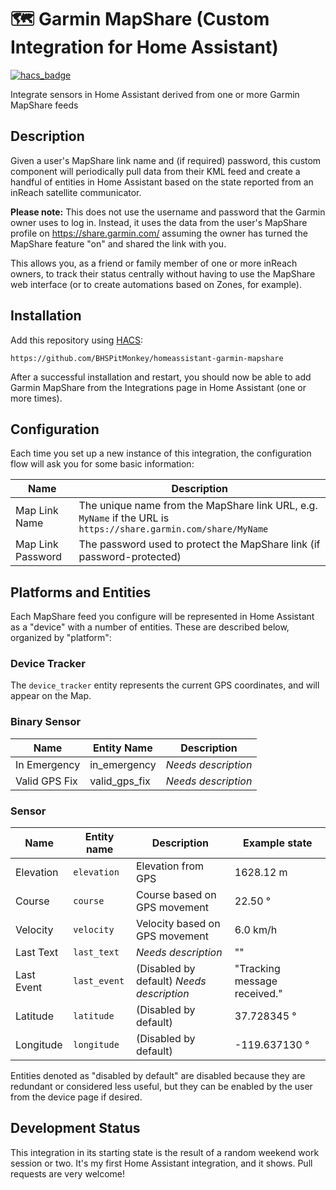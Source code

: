 # 🗺️  Garmin MapShare (Custom Integration for Home Assistant)

[![hacs_badge](https://img.shields.io/badge/HACS-Custom-41BDF5.svg?style=for-the-badge)](https://github.com/hacs/integration)

Integrate sensors in Home Assistant derived from one or more Garmin MapShare feeds

## Description

Given a user's MapShare link name and (if required) password, this custom component will periodically pull data from
their KML feed and create a handful of entities in Home Assistant based on the state reported from an inReach
satellite communicator.

**Please note:** This does not use the username and password that the Garmin owner uses to log in. Instead, it uses
the data from the user's MapShare profile on https://share.garmin.com/ assuming the owner has turned the MapShare
feature "on" and shared the link with you.

This allows you, as a friend or family member of one or more inReach owners, to track their status centrally without
having to use the MapShare web interface (or to create automations based on Zones, for example).

## Installation

Add this repository using [HACS](https://hacs.xyz/):

```
https://github.com/BHSPitMonkey/homeassistant-garmin-mapshare
```

After a successful installation and restart, you should now be able to add Garmin MapShare from the Integrations
page in Home Assistant (one or more times).

## Configuration

Each time you set up a new instance of this integration, the configuration flow will ask you for some basic information:

| Name              | Description                                                                                                     |
| ----------------- | --------------------------------------------------------------------------------------------------------------- |
| Map Link Name     | The unique name from the MapShare link URL, e.g. `MyName` if the URL is `https://share.garmin.com/share/MyName` |
| Map Link Password | The password used to protect the MapShare link (if password-protected)                                          |

## Platforms and Entities

Each MapShare feed you configure will be represented in Home Assistant as a "device" with a number of entities. These
are described below, organized by "platform":

### Device Tracker

The `device_tracker` entity represents the current GPS coordinates, and will appear on the Map.

### Binary Sensor

| Name          | Entity Name   | Description         |
| ------------- | ------------- | ------------------- |
| In Emergency  | in_emergency  | *Needs description* |
| Valid GPS Fix | valid_gps_fix | *Needs description* |

### Sensor

| Name       | Entity name  | Description                               | Example state                |
| ---------- | ------------ | ----------------------------------------- | ---------------------------- | 
| Elevation  | `elevation`  | Elevation from GPS                        | 1628.12 m                    |
| Course     | `course`     | Course based on GPS movement              | 22.50 °                      |
| Velocity   | `velocity`   | Velocity based on GPS movement            | 6.0 km/h                     |
| Last Text  | `last_text`  | *Needs description*                       | ""                           |
| Last Event | `last_event` | (Disabled by default) *Needs description* | "Tracking message received." |
| Latitude   | `latitude`   | (Disabled by default)                     | 37.728345 °                  |
| Longitude  | `longitude`  | (Disabled by default)                     | -119.637130 °                |

Entities denoted as "disabled by default" are disabled because they are redundant or considered less useful, but they
can be enabled by the user from the device page if desired.

## Development Status

This integration in its starting state is the result of a random weekend work session or two.
It's my first Home Assistant integration, and it shows.
Pull requests are very welcome!